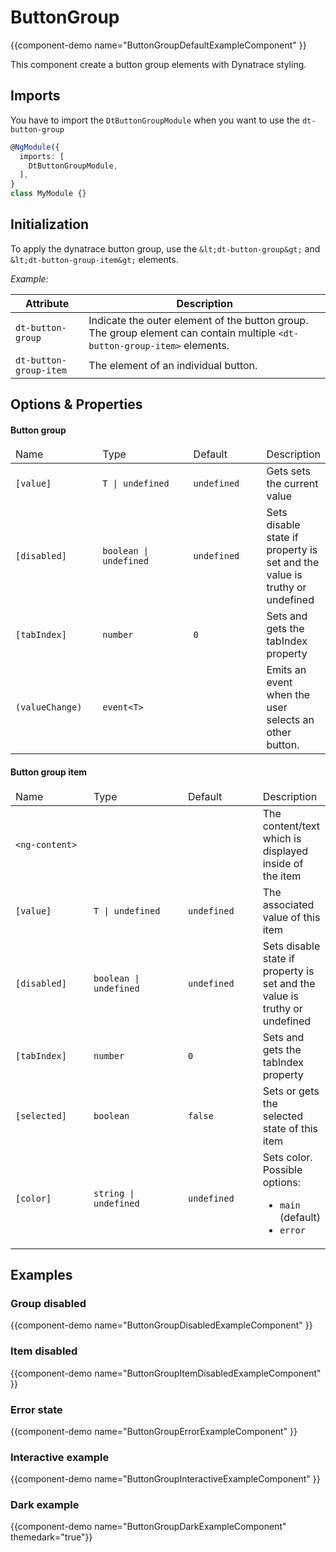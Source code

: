 # ButtonGroup

{{component-demo name="ButtonGroupDefaultExampleComponent" }}

This component create a button group elements with Dynatrace styling.

## Imports

You have to import the `DtButtonGroupModule` when you want to use the `dt-button-group`

```typescript
@NgModule({
  imports: [
    DtButtonGroupModule,
  ],
}
class MyModule {}
```

## Initialization

To apply the dynatrace button group, use the `&lt;dt-button-group&gt;` and `&lt;dt-button-group-item&gt;` elements.

*Example:*

| Attribute               | Description                                                                                                                |
| ----------------------- | -------------------------------------------------------------------------------------------------------------------------- |
| `dt-button-group`       | Indicate the outer element of the button group. The group element can contain multiple `<dt-button-group-item>` elements.  |
| `dt-button-group-item`  | The element of an individual button.                                                                                       |

## Options & Properties

#### Button group

<table class="table">
  <thead>
  <tr>
    <td width="160px">Name</td>
    <td width="250px">Type</td>
    <td width="160px">Default</td>
    <td>Description</td>
  </tr>
  </thead>
  <tbody>

  <tr>
    <td><code>[value]</code></td>
    <td><code>T | undefined</code></td>
    <td><code>undefined</code></td>
    <td>Gets sets the current value</td>
  </tr>
  <tr>
    <td><code>[disabled]</code></td>
    <td><code>boolean | undefined</code></td>
    <td><code>undefined</code></td>
    <td>Sets disable state if property is set and the value is truthy or undefined</td>
  </tr>
  <tr>
    <td><code>[tabIndex]</code></td>
    <td><code>number</code></td>
    <td><code>0</code></td>
    <td>Sets and gets the tabIndex property</td>
  </tr>
  <tr>
    <td><code>(valueChange)</code></td>
    <td><code>event&lt;T&gt;</code></td>
    <td><code></code></td>
    <td>Emits an event when the user selects an other button.</td>
  </tr>
  </tbody>
</table>

#### Button group item

<table class="table">
  <thead>
  <tr>
    <td width="160px">Name</td>
    <td width="250px">Type</td>
    <td width="160px">Default</td>
    <td>Description</td>
  </tr>
  </thead>
  <tbody>
  <tr>
    <td><code>&lt;ng-content&gt;</code></td>
    <td><code></code></td>
    <td><code></code></td>
    <td>The content/text which is displayed inside of the item</td>
  </tr>
  <tr>
    <td><code>[value]</code></td>
    <td><code>T | undefined</code></td>
    <td><code>undefined</code></td>
    <td>The associated value of this item</td>
  </tr>
  <tr>
    <td><code>[disabled]</code></td>
    <td><code>boolean | undefined</code></td>
    <td><code>undefined</code></td>
    <td>Sets disable state if property is set and the value is truthy or undefined</td>
  </tr>
  <tr>
    <td><code>[tabIndex]</code></td>
    <td><code>number</code></td>
    <td><code>0</code></td>
    <td>Sets and gets the tabIndex property</td>
  </tr>
  <tr>
    <td><code>[selected]</code></td>
    <td><code>boolean</code></td>
    <td><code>false</code></td>
    <td>Sets or gets the selected state of this item</td>
  </tr>
  <tr>
    <td><code>[color]</code></td>
    <td><code>string | undefined</code></td>
    <td><code>undefined</code></td>
    <td>Sets color. Possible options:
      <ul>
        <li><code>main</code> (default)</li>
        <li><code>error</code></li>
      </ul></td>
  </tr>
  </tbody>
</table>

## Examples

### Group disabled

{{component-demo name="ButtonGroupDisabledExampleComponent" }}

### Item disabled

{{component-demo name="ButtonGroupItemDisabledExampleComponent" }}

### Error state

{{component-demo name="ButtonGroupErrorExampleComponent" }}

### Interactive example

{{component-demo name="ButtonGroupInteractiveExampleComponent" }}

### Dark example

{{component-demo name="ButtonGroupDarkExampleComponent" themedark="true"}}
